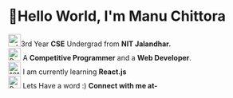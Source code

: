 <h1>👋Hello World, I'm Manu Chittora</h1>
<a href="https://imgbb.com/"><img src="https://i.ibb.co/svDgWRt/education-png-23447-1.png" alt="education-png-23447-1" width="25px" height="25px" border="0" /></a>3rd Year <b>CSE</b> Undergrad from <b>NIT Jalandhar.</b>
<br>
<a href="https://ibb.co/rQbjjXn"><img src="https://i.ibb.co/PrTLLVB/Png-Item-1757464.png" width="25px" height="25px" alt="Png-Item-1757464" border="0"></a> A <b>Competitive Programmer</b> and a <b>Web Developer</b>.
<br>
<a href="https://imgbb.com/"><img src="https://i.ibb.co/t4Lj7jT/1611079.png" alt="1611079" width="25px" height="25px" border="0"></a> I am currently learning <b>React.js</b>
<br>
<a href="https://imgbb.com/"><img src="https://i.ibb.co/Vpm169Z/Png-Item-1509167.png" alt="Png-Item-1509167"  width="25px" height="25px" border="0"></a> Lets Have a word :) <b> Connect with me at-</b>
<br>
        <!---
        <body>
  <a href="http://example.com/" ><button style="width:200px; height:30px;
  background: #f09433; background: -moz-linear-gradient(45deg, #f09433 0%, #e6683c 25%, #dc2743 50%, #cc2366 75%, #bc1888 100%); 
background: -webkit-linear-gradient(45deg, #f09433 0%,#e6683c 25%,#dc2743 50%,#cc2366 75%,#bc1888 100%); 
background: linear-gradient(45deg, #f09433 0%,#e6683c 25%,#dc2743 50%,#cc2366 75%,#bc1888 100%); 
filter: progid:DXImageTransform.Microsoft.gradient( startColorstr='#f09433', endColorstr='#bc1888',GradientType=1 );
  " type="button">@manuchittora</button ></a>
</body>
<button type="button" ><i class="bi-instagram"></i> <div >Bootstrap Button</div></button>

- 👀 I’m interested in Full Stack Web Development
- 🌱 I’m currently learning MongoDB
- 
-     <h4>Username- @manu-chittora</h4>

manu-chittora/manu-chittora is a ✨ special ✨ repository because its `README.md` (this file) appears on your GitHub profile.
You can click the Preview link to take a look at your changes.
--->
